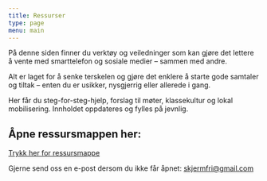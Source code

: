 ```yaml
---
title: Ressurser 
type: page
menu: main
---
```

På denne siden finner du verktøy og veiledninger som kan gjøre det lettere å vente med smarttelefon og sosiale medier – sammen med andre.

Alt er laget for å senke terskelen og gjøre det enklere å starte gode samtaler og tiltak – enten du er usikker, nysgjerrig eller allerede i gang.

Her får du steg-for-steg-hjelp, forslag til møter, klassekultur og lokal mobilisering. Innholdet oppdateres og fylles på jevnlig.

## Åpne ressursmappen her: 
[Trykk her for ressursmappe](https://drive.google.com/drive/folders/1vBMEbOjf4W5J4M0wP1_MyvAA7dNDEvUf) 

Gjerne send oss en e-post dersom du ikke får åpnet: skjermfri@gmail.com
